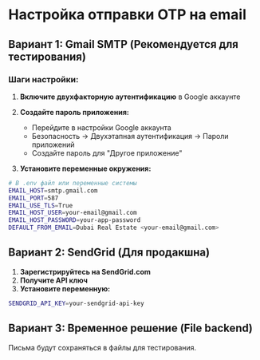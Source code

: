 # Настройка отправки OTP на email

## Вариант 1: Gmail SMTP (Рекомендуется для тестирования)

### Шаги настройки:

1. **Включите двухфакторную аутентификацию** в Google аккаунте
2. **Создайте пароль приложения:**
   - Перейдите в настройки Google аккаунта
   - Безопасность → Двухэтапная аутентификация → Пароли приложений
   - Создайте пароль для "Другое приложение"

3. **Установите переменные окружения:**
```bash
# В .env файл или переменные системы
EMAIL_HOST=smtp.gmail.com
EMAIL_PORT=587
EMAIL_USE_TLS=True
EMAIL_HOST_USER=your-email@gmail.com
EMAIL_HOST_PASSWORD=your-app-password
DEFAULT_FROM_EMAIL=Dubai Real Estate <your-email@gmail.com>
```

## Вариант 2: SendGrid (Для продакшна)

1. **Зарегистрируйтесь на SendGrid.com**
2. **Получите API ключ**
3. **Установите переменную:**
```bash
SENDGRID_API_KEY=your-sendgrid-api-key
```

## Вариант 3: Временное решение (File backend)

Письма будут сохраняться в файлы для тестирования.
